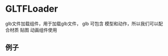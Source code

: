 # GLTFLoader
glb文件加载组件，用于加载glb文件， glb 可包含 模型和动作，所以我们可以配合材质 贴图 动画组件使用 


## 例子
<demo src="./GLTFLoader.vue" />